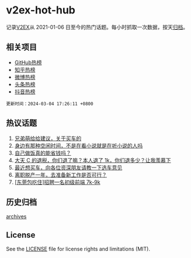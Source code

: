 # v2ex-hot-hub

 记录[V2EX](https://www.v2ex.com/)从 2021-01-06 日至今的热门话题。每小时抓取一次数据，按天[归档](archives)。
 
 ## 相关项目

- [GitHub热榜](https://github.com/snaildev/github-hot-hub)
- [知乎热榜](https://github.com/snaildev/zhihu-hot-hub)
- [微博热榜](https://github.com/snaildev/weibo-hot-hub)
- [头条热榜](https://github.com/snaildev/toutiao-hot-hub)
- [抖音热榜](https://github.com/snaildev/douyin-hot-hub)


 `更新时间：2024-03-04 17:26:11 +0800`

## 热议话题

1. [兄弟萌给给建议，关于买车的](https://www.v2ex.com/t/1020339)
1. [身边有那种空闲时间，不是在看小说就是在听小说的人吗](https://www.v2ex.com/t/1020265)
1. [自己做饭真的能省钱吗？](https://www.v2ex.com/t/1020456)
1. [大天 C 的退税，你们退了嘛？本人退了 1k，你们退多少？让我羡慕下](https://www.v2ex.com/t/1020373)
1. [最近想买车，向各位资深朋友请教一下选车意见](https://www.v2ex.com/t/1020324)
1. [离职脱产一年，去准备新工作是否可行？](https://www.v2ex.com/t/1020306)
1. [[东莞包吃住]招聘一名初级前端 7k-9k](https://www.v2ex.com/t/1020325)

## 历史归档

[archives](archives)

## License

See the [LICENSE](LICENSE) file for license rights and limitations (MIT).
